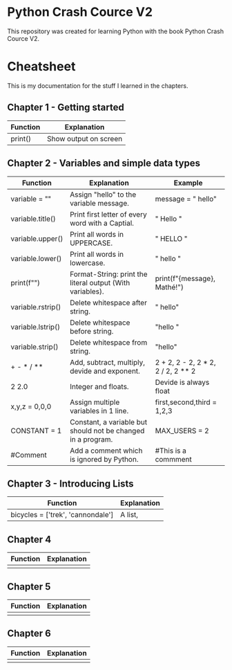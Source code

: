 # Python Crash Cource V2

This repository was created for learning Python with the book Python Crash Cource V2.

# Cheatsheet
This is my documentation for the stuff I learned in the chapters.

## Chapter 1 - Getting started
| Function | Explanation |
|---|---|
| print() | Show output on screen |


## Chapter 2 - Variables and simple data types
| Function | Explanation | Example |
|---|---|---|
| variable = "" | Assign "hello" to the variable message. | message = " hello" |
| variable.title() | Print first letter of every word with a Captial. | " Hello " |
| variable.upper() | Print all words in UPPERCASE. | " HELLO " |
| variable.lower() | Print all words in lowercase. | " hello " |
| print(f"") | Format-String: print the literal output (With variables). | print(f"{message}, Mathé!") |
| variable.rstrip() | Delete whitespace after string. | " hello" |
| variable.lstrip() | Delete whitespace before string. | "hello "|
| variable.strip() | Delete whitespace from string. | "hello" |
| + - * / ** | Add, subtract, multiply, devide and exponent. | 2 + 2, 2 - 2, 2 * 2, 2 / 2, 2 ** 2|
| 2 2.0 | Integer and floats. | Devide is always float |
| x,y,z = 0,0,0 | Assign multiple variables in 1 line. | first,second,third = 1,2,3 |
| CONSTANT = 1 | Constant,  a variable but should not be changed in a program. | MAX_USERS = 2 |
| #Comment | Add a comment which is ignored by Python. | #This is a commment |

## Chapter 3 - Introducing Lists
| Function | Explanation |
|---|---|
| bicycles = ['trek', 'cannondale'] | A list, |

## Chapter 4
| Function | Explanation |
|---|---|
|||

## Chapter 5
| Function | Explanation |
|---|---|
|||

## Chapter 6
| Function | Explanation |
|---|---|
|||